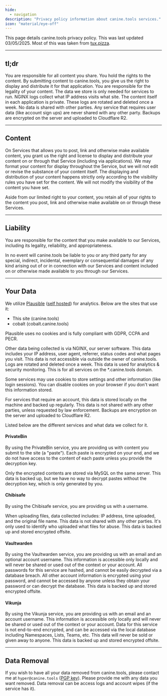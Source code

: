 ```yaml
---
hide:
  - navigation
description: "Privacy policy information about canine.tools services."
icon: "material/eye-off"
---
```

This page details canine.tools privacy policy. This was last updated 03/05/2025. Most of this was taken from [tux.pizza](https://tux.pizza).

---

## tl;dr
You are responsible for all content you share. You hold the rights to the content. By submitting content to canine.tools, you give us the right to display and distribute it for that application. You are responsible for the legality of your content. The data we store is only needed for services to run. NGINX logs collect what IP address visits what site. The content itself in each application is private. These logs are rotated and deleted once a week. No data is shared with other parties. Any service that requires user data (like account sign ups) are never shared with any other party. Backups are encrypted on the server and uploaded to Cloudflare R2.

---

## Content
On Services that allows you to post, link and otherwise make available content, you grant us the right and license to display and distribute your content on or through that Service (including via applications). We may format your content for display throughout the Service, but we will not edit or revise the substance of your content itself. The displaying and distribution of your content happens strictly only according to the visibility rules you have set for the content. We will not modify the visibility of the content you have set.

Aside from our limited right to your content, you retain all of your rights to the content you post, link and otherwise make available on or through these Services.

---

## Liability
You are responsible for the content that you make available to our Services, including its legality, reliability, and appropriateness.

In no event will canine.tools be liable to you or any third party for any special, indirect, incidental, exemplary or consequential damages of any kind arising out of or in connection with our Services and content included on or otherwise made available to you through our Services.

---

## Your Data
We utilize [Plausible](https://plausible.io/) ([self hosted](https://plausible.canine.tools/)) for analytics. Below are the sites that use it:
* This site (canine.tools)
* cobalt (cobalt.canine.tools)

Plausible uses no cookies and is fully compliant with GDPR, CCPA and PECR.

Other data being collected is via NGINX, our server software. This data includes your IP address, user agent, referrer, status codes and what pages you visit. This data is not accessible via outside the owner of canine.tools. Logs are rotated and deleted once a week. This data is used for analytics & security monitoring. This is for all services on the *.canine.tools domain.

Some services may use cookies to store settings and other information (like login sessions). You can disable cookies on your browser if you don't want this information stored.

For services that require an account, this data is stored locally on the machine and backed up regularly. This data is not shared with any other parties, unless requested by law enforcement. Backups are encryption on the server and uploaded to Cloudflare R2.

Listed below are the different services and what data we collect for it.

#### PrivateBin
By using the PrivateBin service, you are providing us with content you submit to the site (a "paste"). Each paste is encrypted on your end, and we do not have access to the content of each paste unless you provide the decryption key.

Only the encrypted contents are stored via MySQL on the same server. This data is backed up, but we have no way to decrypt pastes without the decryption key, which is only generated by you.

#### Chibisafe
By using the Chibisafe service, you are providing us with a username.

When uploading files, data collected includes: IP address, time uploaded, and the original file name. This data is not shared with any other parties. It's only used to identify who uploaded what files for abuse. This data is backed up and stored encrypted offsite.

#### Vaultwarden
By using the Vaultwarden service, you are providing us with an email and an optional account username. This information is accessible only locally and will never be shared or used out of the context or your account. All passwords for this service are hashed, and cannot be easily decrypted via a database breach. All other account information is encrypted using your password, and cannot be accessed by anyone unless they obtain your password or can decrypt the database. This data is backed up and stored encrypted offsite.

#### Vikunja
By using the Vikunja service, you are providing us with an email and an account username. This information is accessible only locally and will never be shared or used out of the context or your account. Data for this service is not end-to-end encrypted, and can be accessed via the local database including Namespaces, Lists, Teams, etc. This data will never be sold or given away to anyone. This data is backed up and stored encrypted offsite.

---

## Data Removal
If you wish to have all your data removed from canine.tools, please contact me at `hyper@canine.tools` ([PGP key](../assets/hyper@canine.tools.asc)). Please provide me with any data you want removed. Data removal can be access logs and account wipes (if the service has it).